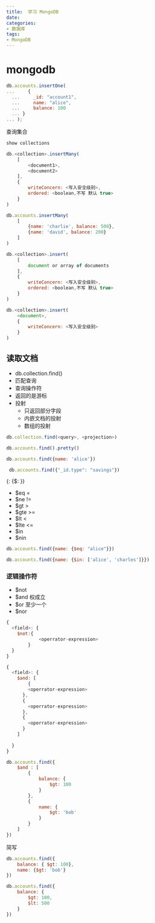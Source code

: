 ```yaml
---
title:  学习 MongoDB
date: 
categories:
- 数据库
tags:
- MongoDB
---
```


# mongodb

```javascript
db.accounts.insertOne(
... 	{
  ...     _id: "account1",
  ...     name: "alice",
  ...     balance: 100
  ... }
... );
```

查询集合

```javascript
show collections
```





```javascript
db.<collection>.insertMany(
	[
		<document1>,
		<document2>
	],
	{
		writeConcern: <写入安全级别>,
		ordered: <boolean,不写 默认 true>
	}
)
```

```javascript
db.accounts.insertMany(
	[
		{name: 'charlie', balance: 500},
		{name: 'david', balance: 200}
	]
)
```





```javascript
db.<collection>.insert(
	[
		document or array of documents
	],
	{
		writeConcern: <写入安全级别>,
		ordered: <boolean,不写 默认 true>
	}
)
```





```javascript
db.<collection>.insert(
	<document>,
	{
		writeConcern: <写入安全级别>
	}
)
```



## 读取文档

* db.collection.find()
* 匹配查询
* 查询操作符
* 返回的是游标
* 投射
  * 只返回部分字段
  * 内嵌文档的投射
  * 数组的投射

```javascript
db.collection.find(<query>, <projection>)
```



```javascript
db.accounts.find().pretty()
```





```javascript
db.accounts.find({name: 'alice'})
```





```javascript
 db.accounts.find({"_id.type": "savings"})
```



{<field>: {$<operator>: <value>}}

* $eq =
* $ne !=
* $gt >
* $gte >=
* $lt < 
* $lte <=
* $in
* $nin

```javascript
db.accounts.find({name: {$eq: "alice"}})
```





```javascript
db.accounts.find({name: {$in: ['alice', 'charles']}})
```



### 逻辑操作符

* $not
* $and 权成立
* $or 至少一个
* $nor



```javascript
{
  <field>: {
  	$not:{
			<operrator-expression>
		}
  }
}
```





```javascript
{
  <field>: {
  	$and: [
  		{
        <operrator-expression>
      },
      {
        <operrator-expression>
      },
      {
        <operrator-expression>
      }
  	]
  	
  }
}
```





```javascript
db.accounts.find({
	$and : [
		{
			balance: {
				$gt: 100
			}
		},
		{
			name: {
				$gt: 'bob'
			}
		}
	]
})
```



简写

```javascript
db.accounts.find({
	balance: { $gt: 100},
	name: {$gt: 'bob'}
})
```





```javascript
db.accounts.find({
	balance: {
		$gt: 100,
		$lt: 500
	}
})
```
